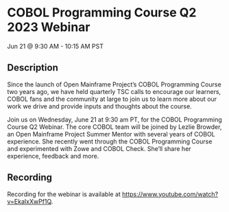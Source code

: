 # COBOL Programming Course Q2 2023 Webinar
Jun 21 @ 9:30 AM - 10:15 AM PST

## Description

Since the launch of Open Mainframe Project’s COBOL Programming Course two years ago, we have held quarterly TSC calls to encourage our learners, COBOL fans and the community at large to join us to learn more about our work we drive and provide inputs and thoughts about the course.

Join us on Wednesday, June 21 at 9:30 am PT, for the COBOL Programming Course Q2 Webinar. The core COBOL team will be joined by Lezlie Browder, an Open Mainframe Project Summer Mentor with several years of COBOL experience. She recently went through the COBOL Programming Course and experimented with Zowe and COBOL Check. She’ll share her experience, feedback and more.

## Recording

Recording for the webinar is available at https://www.youtube.com/watch?v=EkaIxXwPf1Q.
